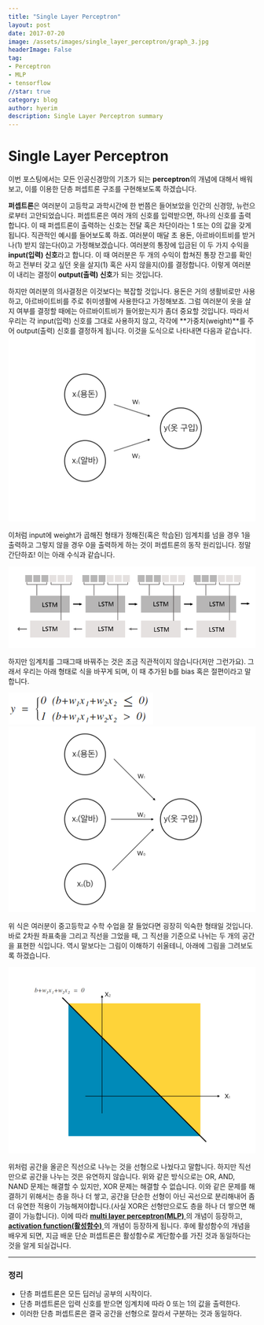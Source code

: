 ```yaml
---
title: "Single Layer Perceptron"
layout: post
date: 2017-07-20
image: /assets/images/single_layer_perceptron/graph_3.jpg
headerImage: False
tag:
- Perceptron
- MLP
- tensorflow
//star: true
category: blog
author: hyerim
description: Single Layer Perceptron summary
---
```


# Single Layer Perceptron

 이번 포스팅에서는 모든 인공신경망의 기초가 되는 **perceptron**의 개념에 대해서 배워보고, 이를 이용한 단층 퍼셉트론 구조를 구현해보도록 하겠습니다. 
 
 
 **퍼셉트론**은 여러분이 고등학교 과학시간에 한 번쯤은 들어보았을 인간의 신경망, 뉴런으로부터 고안되었습니다. 퍼셉트론은 여러 개의 신호를 입력받으면, 하나의 신호를 출력합니다. 이 때 퍼셉트론이 출력하는 신호는 전달 혹은 차단이라는 1 또는 0의 값을 갖게됩니다. 직관적인 예시를 들어보도록 하죠. 여러분이 매달 초 용돈, 아르바이트비를 받거나(1) 받지 않는다(0)고 가정해보겠습니다. 여러분의 통장에 입금된 이 두 가지 수익을 **input(입력) 신호**라고 합니다. 이 때 여러분은 두 개의 수익이 합쳐진 통장 잔고를 확인하고 전부터 갖고 싶던 옷을 살지(1) 혹은 사지 않을지(0)를 결정합니다. 이렇게 여러분이 내리는 결정이 **output(출력) 신호**가 되는 것입니다. 

하지만 여러분의 의사결정은 이것보다는 복잡할 것입니다. 용돈은 거의 생활비로만 사용하고, 아르바이트비를 주로 취미생활에 사용한다고 가정해보죠. 그럼 여러분이 옷을 살지 여부를 결정할 때에는 아르바이트비가 들어왔는지가 좀더 중요할 것입니다. 따라서 우리는 각 input(입력) 신호를 그대로 사용하지 않고, 각각에 **가중치(weight)**를 주어 output(출력) 신호를 결정하게 됩니다. 이것을 도식으로 나타내면 다음과 같습니다.
![graph_2.jpg](../assets/images/single_layer_perceptron/graph_2.jpg)

이처럼 input에 weight가 곱해진 형태가 정해진(혹은 학습된) 임계치를 넘을 경우 1을 출력하고 그렇지 않을 경우 0을 출력하게 하는 것이 퍼셉트론의 동작 원리입니다. 정말 간단하죠! 이는 아래 수식과 같습니다.

![식1](/assets/images/BLSTM.PNG)

하지만 임계치를 그때그때 바꿔주는 것은 조금 직관적이지 않습니다(저만 그런가요). 그래서 우리는 아래 형태로 식을 바꾸게 되며, 이 때 추가된 b를 bias 혹은 절편이라고 말합니다. 

![식2](/assets/images/single_layer_perceptron/식_2.jpg)
![graph_3.jpg](/assets/images/single_layer_perceptron/graph_3.jpg)

위 식은 여러분이 중고등학교 수학 수업을 잘 들었다면 굉장히 익숙한 형태일 것입니다. 바로 2차원 좌표축을 그리고 직선을 그었을 때, 그 직선을 기준으로 나뉘는 두 개의 공간을 표현한 식입니다. 역시 말보다는 그림이 이해하기 쉬울테니, 아래에 그림을 그려보도록 하겠습니다.

![graph_1.jpg](/assets/images/single_layer_perceptron/graph_1.jpg)

위처럼 공간을 올곧은 직선으로 나누는 것을 선형으로 나눴다고 말합니다. 하지만 직선만으로 공간을 나누는 것은 유연하지 않습니다. 위와 같은 방식으로는 OR, AND, NAND 문제는 해결할 수 있지만, XOR 문제는 해결할 수 없습니다. 이와 같은 문제를 해결하기 위해서는 층을 하나 더 쌓고, 공간을 단순한 선형이 아닌 곡선으로 분리해내어 좀더 유연한 적용이 가능해져야합니다.(사실 XOR은 선형만으로도 층을 하나 더 쌓으면 해결이 가능합니다). 이에 따라 <a href = "#"> **multi layer perceptron(MLP)** </a>의 개념이 등장하고, <a href = "#"> **activation function(활성함수)** </a>의 개념이 등장하게 됩니다. 후에 활성함수의 개념을 배우게 되면, 지금 배운 단순 퍼셉트론은 활성함수로 계단함수를 가진 것과 동일하다는 것을 알게 되실겁니다.

**********
### 정리
* 단층 퍼셉트론은 모든 딥러닝 공부의 시작이다.
* 단층 퍼셉트론은 입력 신호를 받으면 임계치에 따라 0 또는 1의 값을 출력한다.
* 이러한 단층 퍼셉트론은 결국 공간을 선형으로 잘라서 구분하는 것과 동일하다.
